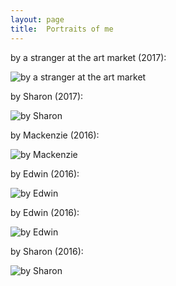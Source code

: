 ```yaml
---
layout: page
title:  Portraits of me
---
```



by a stranger at the art market (2017):

![by a stranger at the art market](/images/portraits/portrait-cathat-t.jpg "by a stranger at the art market")

by Sharon (2017):

![by Sharon](/images/portraits/portrait-sharon2-t.jpg "by Sharon")

by Mackenzie (2016):

![by Mackenzie](/images/portraits/portrait-mac-t.jpg "by Mackenzie")

by Edwin (2016):

![by Edwin](/images/portraits/portrait-edwin2-t.jpg "by Edwin")

by Edwin (2016):

![by Edwin](/images/portraits/portrait-edwin1-t.jpg "by Edwin")

by Sharon (2016):

![by Sharon](/images/portraits/portrait-sharon1-t.jpg "by Sharon")
